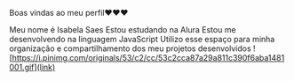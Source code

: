 Boas vindas ao meu perfil❤❤❤

Meu nome é Isabela Saes
Estou estudando na Alura
Estou me desenvolvendo na linguagem JavaScript
Utilizo esse espaço para minha organização e compartilhamento dos meu projetos desenvolvidos
![https://i.pinimg.com/originals/53/c2/cc/53c2cca87a29a811c390f6aba1481001.gif](link)
